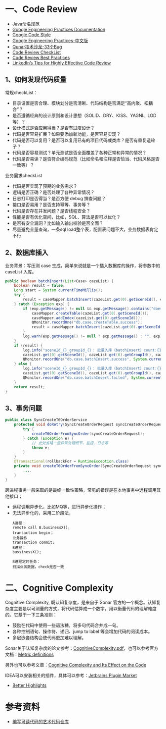 # 一、Code Review

- [Java命名规范](https://mp.weixin.qq.com/s?__biz=Mzg2OTA0Njk0OA==&mid=2247486449&idx=1&sn=c3b502529ff991c7180281bcc22877af)
- [Google Engineering Practices Documentation](https://google.github.io/eng-practices/)
- [Google Code Style](https://github.com/google/styleguide)
- [Google Engineering Practices-中文版](https://github.com/xindoo/eng-practices-cn)
- [Qunar技术沙龙-33个Bug](https://mp.weixin.qq.com/s/pnttvMX5MRCFPt3pYUGeGw)
- [Code Review CheckList](https://github.com/chenlanqing/code-review-checklist)
- [Code Review Best Practices](https://blog.palantir.com/code-review-best-practices-19e02780015f)
- [LinkedIn’s Tips for Highly Effective Code Review](https://thenewstack.io/linkedin-code-review/)

## 1、如何发现代码质量

常规checkList：
- 目录设置是否合理、模块划分是否清晰、代码结构是否满足“高内聚、松耦合”？
- 是否遵循经典的设计原则和设计思想（SOLID、DRY、KISS、YAGNI、LOD 等）？
- 设计模式是否应用得当？是否有过度设计？
- 代码是否容易扩展？如果要添加新功能，是否容易实现？
- 代码是否可以复用？是否可以复用已有的项目代码或类库？是否有重复造轮子？
- 代码是否容易测试？单元测试是否全面覆盖了各种正常和异常的情况？
- 代码是否易读？是否符合编码规范（比如命名和注释是否恰当、代码风格是否一致等）？

业务需求checkList
- 代码是否实现了预期的业务需求？
- 逻辑是否正确？是否处理了各种异常情况？
- 日志打印是否得当？是否方便 debug 排查问题？
- 接口是否易用？是否支持幂等、事务等？
- 代码是否存在并发问题？是否线程安全？
- 性能是否有优化空间，比如，SQL、算法是否可以优化？
- 是否有安全漏洞？比如输入输出校验是否全面？
- 尽量避免全量查询，一条sql load整个表，配置表问题不大，业务数据表肯定不行

## 2、数据库插入

业务背景：写压测 case 生成，简单来说就是一个插入数据库的操作，将参数中的 caseList 入库。
```java
public boolean batchInsert(List<Case> cazeList) {
    boolean result = false;
    Long start = System.currentTimeMillis();
    try {
        result = caseMapper.batchInsert(cazeList.get(0).getSceneId(), cazeList) == cazeList.size();
    } catch (Exception exp) {
        if (exp.getMessage() != null && exp.getMessage().contains("doesn't exist")) {
            caseMapper.createTable(cazeList.get(0).getSceneId());
            caseMapper.addIndex(cazeList.get(0).getSceneId());
            QMonitor.recordOne("db.case.createTable.success");
            result = caseMapper.batchInsert(cazeList.get(0).getSceneId(), cazeList) ==  cazeList.size();
        }
        log.warn(exp.getMessage() != null ? exp.getMessage() : "", exp);
    }
    if (result) {
        log.info("sceneId_{}_groupId_{}： 批量入库（batchInsert）count:{} ， 成功", 
        cazeList.get(0).getSceneId(), cazeList.get(0).getGroupId(), cazeList.size());
        QMonitor.recordOne("db.case.batchInsert.success", System.currentTimeMillis() - start);
    } else {
        log.info("sceneId_{}_groupId_{}： 批量入库（batchInsert）count:{} ， 失败", 
        cazeList.get(0).getSceneId(), cazeList.get(0).getGroupId(), cazeList.size());
        QMonitor.recordOne("db.case.batchInsert.failed", System.currentTimeMillis() - start);
    }
    return result;
}
```

## 3、事务问题

```java
public class SyncCreateT6OrderService
    protected void doRetry(SyncCreateOrderRequest syncCreateOrderRequest) {
        try {
            createT6OrderFromSyncOrder(syncCreateOrderRequest);
        } catch (Exception e) {
            // 此处省略一些异常处理细节，监控、日志等
            throw e; 
        }
    }
    @Transactional(rollbackFor = RuntimeException.class)
    private void createT6OrderFromSyncOrder(SyncCreateOrderRequest syncCreateOrderRequest) {
        ....
    }
}
```
跨进程事务一般采取的是最终一致性策略，常见的错误是在本地事务中远程调用其他接口；
- 远程调用异步化，比如MQ等，进行异步化操作；
- 无法异步化的，采用二阶段法，
    ```
    A进程：
    remote call B.businessX();
    transaction begin；
    业务操作
    transaction commit;
    B进程：
    bussinessX();
    
    B进程定时任务：
    扫描业务数据，check是否一致
    ```
# 二、Cognitive Complexity

Cognitive Complexity, 既认知复杂度，是来自于 Sonar 官方的一个概念。认知复杂度主要是以可测量的方式，将代码估算成一个数字，用以衡量代码的理解难度的。它基于一下三条准则：
- 鼓励在代码中使用一些语法糖，将多句代码合并成一句。
- 各种控制语句、操作符、递归、jump to label 等会增加代码的阅读成本。
- 多层嵌套结构会使代码更加难以理解。

Sonar关于认知复杂度的论文参考：[CognitiveComplexity.pdf](https://www.sonarsource.com/docs/CognitiveComplexity.pdf)，也可以参考官方文档：[Metric definitions](https://docs.sonarsource.com/sonarqube/latest/user-guide/code-metrics/metrics-definition/)

另外也可以参考文章：[Cognitive Complexity and Its Effect on the Code](https://www.baeldung.com/java-cognitive-complexity)

IDEA可以安装相关的插件，具体可以参考：[Jetbrains Plugin Market](https://plugins.jetbrains.com/search?products=idea&search=Cognitive%20Complexity)
- [Better Highlights](https://plugins.jetbrains.com/plugin/12895-better-highlights)

# 参考资料

- [编写可读代码的艺术代码仓库](https://github.com/chenlanqing/write-readable-code)
